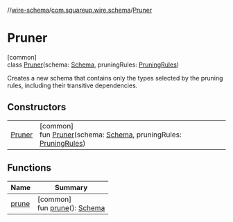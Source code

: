 //[wire-schema](../../../index.md)/[com.squareup.wire.schema](../index.md)/[Pruner](index.md)

# Pruner

[common]\
class [Pruner](index.md)(schema: [Schema](../-schema/index.md), pruningRules: [PruningRules](../-pruning-rules/index.md))

Creates a new schema that contains only the types selected by the pruning rules, including their transitive dependencies.

## Constructors

| | |
|---|---|
| [Pruner](-pruner.md) | [common]<br>fun [Pruner](-pruner.md)(schema: [Schema](../-schema/index.md), pruningRules: [PruningRules](../-pruning-rules/index.md)) |

## Functions

| Name | Summary |
|---|---|
| [prune](prune.md) | [common]<br>fun [prune](prune.md)(): [Schema](../-schema/index.md) |
